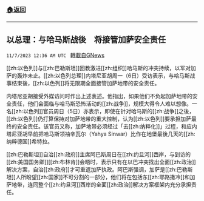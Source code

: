 ###  [:house:返回](README.md)
---


## 以总理：与哈马斯战後　将接管加萨安全责任
`11/7/2023 12:36 AM UTC ` [轉載自GNews](https://gnews.org/articles/1933279)

[[zh:以色列]]与[[zh:巴勒斯坦]]回教激进[[zh:组织]]哈马斯的冲突持续，以军对加萨的轰炸未止。[[zh:以色列总理]]内塔尼亚胡周一（6日）受访表示，与哈马斯战事结束後，[[zh:以色列]]将无限期全面接管加萨地带的安全责任。

内塔尼亚胡接受外媒访问时作出上述表述。他指出，如果他们不负起加萨地带的安全责任，他们会面临与哈马斯恐怖活动的[[zh:战争]]，规模大得令人难以想像。一名[[zh:以色列]]官员周日（5日）亦表示，即使在针对哈马斯的[[zh:战争]]之後，[[zh:以色列]]仍打算保持对加萨地带的重大控制，认为[[zh:以色列]]要承担加萨最终的安全责任。该官员又称，加萨地带必须经过「去[[zh:纳粹化]]」过程，和应内塔尼亚胡早前把哈马斯领袖辛瓦尔（Yahya Sinwar）比作在地堡最後几天的[[zh:纳粹德国]]希特拉。

[[zh:巴勒斯坦]]自治[[zh:政府]]主席阿巴斯周日在[[zh:约旦河]]西岸，与到访的[[zh:美国国务卿]][[zh:布林肯]]会晤时，表示只有在以巴冲突找出全面[[zh:政治]]解决方案，自治[[zh:政府]]才可重返加萨执政。阿巴斯强调，加萨是[[zh:巴勒斯坦]]人所盼望[[zh:国家]]不可分割的一部分，他们将在包括东[[zh:耶路撒冷]]和加萨地带，连同整个[[zh:约旦河]]西岸的全面[[zh:政治]]解决方案框架内充分承担责任。
